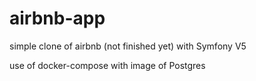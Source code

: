 # airbnb-app 

simple clone of airbnb (not finished yet) with Symfony V5

use of docker-compose with image of Postgres
